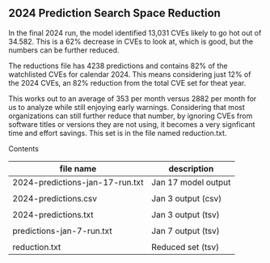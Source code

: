 ## 2024 Prediction Search Space Reduction

In the final 2024 run, the model identified 13,031 CVEs likely to go hot out of 34.582. This is a 62% decrease in CVEs to look at, which is good, but the numbers can be further reduced. 

The reductions file has 4238 predictions and contains 82% of the watchlisted CVEs for calendar 2024. This means considering just 12% of the 2024 CVEs, an 82% reduction from the total CVE set for theat year.

This works out to an average of 353 per month versus 2882 per month for us to analyze while still enjoying early warnings. Considering that most organizations can still further reduce that number, by ignoring CVEs from software titles or versions they are not using, it becomes a very signficant time and effort savings. This set is in the file named reduction.txt.

Contents

|file name                      |description|
|-------------------------------|-----------|
|2024-predictions-jan-17-run.txt|Jan 17 model output        |
|                               |           |
|2024-predictions.csv           |Jan 3 output (csv)     |
|                               |           |
|2024-predictions.txt           |Jan 3 output (tsv)          |
|                               |           |
|predictions-jan-7-run.txt      |Jan 7 output (tsv)           |
|                               |           |
|reduction.txt                  |Reduced set (tsv)           |
